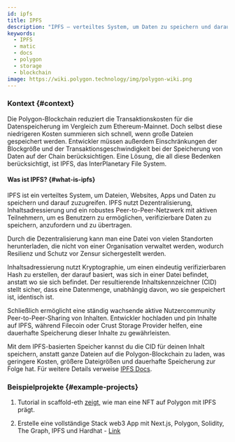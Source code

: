 ```yaml
---
id: ipfs
title: IPFS
description: "IPFS – verteiltes System, um Daten zu speichern und darauf zuzugreifen."
keywords:
  - IPFS
  - matic
  - docs
  - polygon
  - storage
  - blockchain
image: https://wiki.polygon.technology/img/polygon-wiki.png
---
```


### Kontext {#context}

Die Polygon-Blockchain reduziert die Transaktionskosten für die Datenspeicherung im Vergleich zum Ethereum-Mainnet. Doch selbst diese niedrigeren Kosten summieren sich schnell, wenn große Dateien gespeichert werden. Entwickler müssen außerdem Einschränkungen der Blockgröße und der Transaktionsgeschwindigkeit bei der Speicherung von Daten auf der Chain berücksichtigen. Eine Lösung, die all diese Bedenken berücksichtigt, ist IPFS, das InterPlanetary File System.

#### Was ist IPFS? {#what-is-ipfs}

IPFS ist ein verteiltes System, um Dateien, Websites, Apps und Daten zu speichern und darauf zuzugreifen. IPFS nutzt Dezentralisierung, Inhaltsadressierung und ein robustes Peer-to-Peer-Netzwerk mit aktiven Teilnehmern, um es Benutzern zu ermöglichen, verifizierbare Daten zu speichern, anzufordern und zu übertragen.

Durch die Dezentralisierung kann man eine Datei von vielen Standorten herunterladen, die nicht von einer Organisation verwaltet werden, wodurch Resilienz und Schutz vor Zensur sichergestellt werden.

Inhaltsadressierung nutzt Kryptographie, um einen eindeutig verifizierbaren Hash zu erstellen, der darauf basiert, was sich in einer Datei befindet, anstatt wo sie sich befindet. Der resultierende Inhaltskennzeichner (CID) stellt sicher, dass eine Datenmenge, unabhängig davon, wo sie gespeichert ist, identisch ist.

Schließlich ermöglicht eine ständig wachsende aktive Nutzercommunity Peer-to-Peer-Sharing von Inhalten. Entwickler hochladen und pin Inhalte auf IPFS, während Filecoin oder Crust Storage Provider helfen, eine dauerhafte Speicherung dieser Inhalte zu gewährleisten.


Mit dem IPFS-basierten Speicher kannst du die CID für deinen Inhalt speichern, anstatt ganze Dateien auf die Polygon-Blockchain zu laden, was geringere Kosten, größere Dateigrößen und dauerhafte Speicherung zur Folge hat. Für weitere Details verweise [IPFS Docs](https://docs.ipfs.io/).

### Beispielprojekte {#example-projects}

1. Tutorial in scaffold-eth [zeigt,](https://github.com/scaffold-eth/scaffold-eth/tree/simple-nft-example) wie man eine NFT auf Polygon mit IPFS prägt.

2. Erstelle eine vollständige Stack web3 App mit Next.js, Polygon, Solidity, The Graph, IPFS und Hardhat - [Link](https://dev.to/dabit3/the-complete-guide-to-full-stack-web3-development-4g74)
